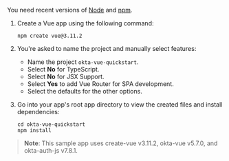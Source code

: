 You need recent versions of [Node](https://nodejs.org/en/) and [npm](https://www.npmjs.com/).

1. Create a Vue app using the following command:

   ```shell
   npm create vue@3.11.2
   ```

1. You're asked to name the project and manually select features:
   * Name the project `okta-vue-quickstart`.
   * Select **No** for TypeScript.
   * Select **No** for JSX Support.
   * Select **Yes** to add Vue Router for SPA development.
   * Select the defaults for the other options.

1. Go into your app's root app directory to view the created files and install dependencies:

   ```shell
   cd okta-vue-quickstart
   npm install
   ```

> **Note**: This sample app uses create-vue v3.11.2, okta-vue v5.7.0, and okta-auth-js v7.8.1.
